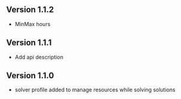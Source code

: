 ## Version 1.1.2
 - MinMax hours
## Version 1.1.1
 - Add api description
## Version 1.1.0
 - solver profile added to manage resources while solving solutions